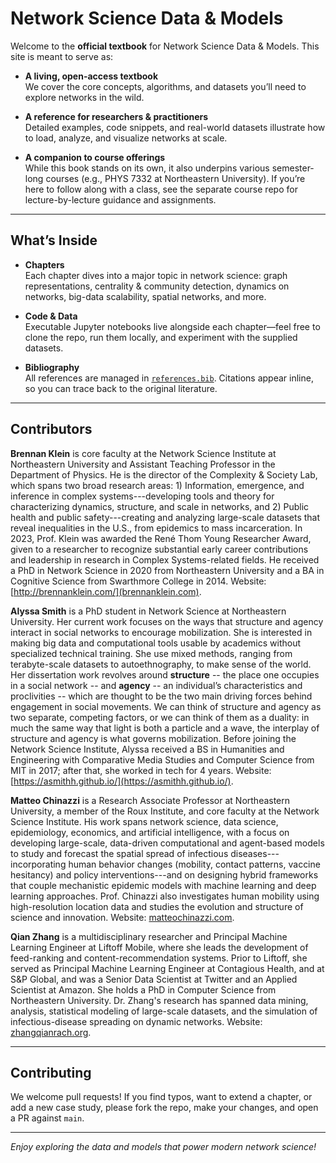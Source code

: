 # Network Science Data & Models

Welcome to the **official textbook** for Network Science Data & Models. This site is meant to serve as:

- **A living, open-access textbook**  
  We cover the core concepts, algorithms, and datasets you’ll need to explore networks in the wild.  

- **A reference for researchers & practitioners**  
  Detailed examples, code snippets, and real-world datasets illustrate how to load, analyze, and visualize networks at scale.

- **A companion to course offerings**  
  While this book stands on its own, it also underpins various semester-long courses (e.g., PHYS 7332 at Northeastern University). If you’re here to follow along with a class, see the separate course repo for lecture-by-lecture guidance and assignments.

---

## What’s Inside

- **Chapters**  
  Each chapter dives into a major topic in network science: graph representations, centrality & community detection, dynamics on networks, big-data scalability, spatial networks, and more.

- **Code & Data**  
  Executable Jupyter notebooks live alongside each chapter—feel free to clone the repo, run them locally, and experiment with the supplied datasets.

- **Bibliography**  
  All references are managed in [`references.bib`](references.bib). Citations appear inline, so you can trace back to the original literature.

---

## Contributors

**Brennan Klein** is core faculty at the Network Science Institute at Northeastern University and Assistant Teaching Professor in the Department of Physics. He is the director of the Complexity & Society Lab, which spans two broad research areas: 1) Information, emergence, and inference in complex systems---developing tools and theory for characterizing dynamics, structure, and scale in networks, and 2) Public health and public safety---creating and analyzing large-scale datasets that reveal inequalities in the U.S., from epidemics to mass incarceration. In 2023, Prof. Klein was awarded the René Thom Young Researcher Award, given to a researcher to recognize substantial early career contributions and leadership in research in Complex Systems-related fields. He received a PhD in Network Science in 2020 from Northeastern University and a BA in Cognitive Science from Swarthmore College in 2014. Website: [http://brennanklein.com/](brennanklein.com).

**Alyssa Smith** is a PhD student in Network Science at Northeastern University. Her current work focuses on the ways that structure and agency interact in social networks to encourage mobilization. She is interested in making big data and computational tools usable by academics without specialized technical training. She use mixed methods, ranging from terabyte-scale datasets to autoethnography, to make sense of the world. Her dissertation work revolves around __structure__  -- the place one occupies in a social network -- and __agency__ -- an individual’s characteristics and proclivities -- which are thought to be the two main driving forces behind engagement in social movements. We can think of structure and agency as two separate, competing factors, or we can think of them as a duality: in much the same way that light is both a particle and a wave, the interplay of structure and agency is what governs mobilization. Before joining the Network Science Institute, Alyssa received a BS in Humanities and Engineering with Comparative Media Studies and Computer Science from MIT in 2017; after that, she worked in tech for 4 years. Website: [https://asmithh.github.io/](https://asmithh.github.io/).

**Matteo Chinazzi** is a Research Associate Professor at Northeastern University, a member of the Roux Institute, and core faculty at the Network Science Institute. His work spans network science, data science, epidemiology, economics, and artificial intelligence, with a focus on developing large-scale, data-driven computational and agent-based models to study and forecast the spatial spread of infectious diseases---incorporating human behavior changes (mobility, contact patterns, vaccine hesitancy) and policy interventions---and on designing hybrid frameworks that couple mechanistic epidemic models with machine learning and deep learning approaches. Prof. Chinazzi also investigates human mobility using high-resolution location data and studies the evolution and structure of science and innovation. Website: [matteochinazzi.com](https://www.matteochinazzi.com/).

**Qian Zhang** is a multidisciplinary researcher and Principal Machine Learning Engineer at Liftoff Mobile, where she leads the development of feed-ranking and content-recommendation systems. Prior to Liftoff, she served as Principal Machine Learning Engineer at Contagious Health, and at S&P Global, and was a Senior Data Scientist at Twitter and an Applied Scientist at Amazon. She holds a PhD in Computer Science from Northeastern University. Dr. Zhang's research has spanned data mining, analysis, statistical modeling of large-scale datasets, and the simulation of infectious-disease spreading on dynamic networks. Website: [zhangqianrach.org](https://www.zhangqianrach.org/bio.html).

---

## Contributing

We welcome pull requests! If you find typos, want to extend a chapter, or add a new case study, please fork the repo, make your changes, and open a PR against `main`.  

---

*Enjoy exploring the data and models that power modern network science!*  
